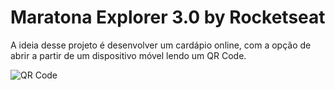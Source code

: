 # Maratona Explorer 3.0 by Rocketseat

A ideia desse projeto é desenvolver um cardápio online, com a opção de abrir a partir de um dispositivo móvel lendo um QR Code.

![QR Code](./assets/frame(2).svg)
